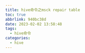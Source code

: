 ```yaml
---
title: hive命令之msck repair table
toc: true
abbrlink: 940bc38d
date: 2023-02-02 13:58:48
tags: 
  - hive命令
categories: 
  - hive
---
```

